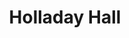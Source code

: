 ---
events:
- building: Holladay Hall
  categories: holladay-hall
  description: In 1966, the University was pressuring area landlords to rent to African
    American students. In response, some landlords wrote angry letters to Chancellor
    Caldwell.
  event_decade: '1960'
  event_id: '3'
  excerpt: In 1966, the University was pressuring area landlords to rent to African
    American students. In response, some landlords wrote angry letters to Chancellor
    Caldwell.
  image id (orig): 0004846
  image_caption: Nelson Hall, aerial view
  image_id: 0004846
  image_link: https://d.lib.ncsu.edu/collections/catalog/0004846
  start_date: 01/01/1966
  title: University Pressures Local Landlords
  year: '1966'
- building: Holladay Hall
  categories: holladay-hall
  description: This position was also called Facilitator of African American Affairs.
    It was first held by Dr. Augustus Witherspoon.
  event_decade: '1980'
  event_id: '25'
  excerpt: This position was also called Facilitator of African American Affairs.
    It was first held by Dr. Augustus Witherspoon.
  image id (orig): '0003667'
  image_caption: Holladay Hall
  image_id: '0003667'
  image_link: https://d.lib.ncsu.edu/collections/catalog/0003667
  start_date: 01/01/1989
  title: Associate Provost position created
  year: '1989'
- building: Holladay Hall
  categories: holladay-hall
  description: The Office for Diversity and African American Affairs changed its name
    to Office for Diversity and Inclusion in order meet the needs of students from
    a variety of backgrounds.
  event_decade: '2000'
  event_id: '39'
  excerpt: The Office for Diversity and African American Affairs changed its name
    to Office for Diversity and Inclusion in order meet the needs of students from
    a variety of backgrounds.
  image id (orig): funk_holladayHall1
  image_caption: Holladay Hall
  image_id: funk_holladayHall1
  image_link: https://d.lib.ncsu.edu/collections/catalog/funk_holladayHall1
  start_date: 08/29/2008
  title: Office for Diversity and Inclusion
  year: '2008'
- audio_id: sa-rwb-022
  building: Holladay Hall
  categories: holladay-hall
  description: Greeks United sponsored the March Against Racism-Challenging History
    (M.A.R.C.H.) to support change in the University's policies towards African American
    Students. Students marched to Holladay Hall to present a petition to the Chancellor,
    which demanded immediate action. NC State's first African American student body
    president, Kevin Howell (1987-1988), participated in the M.A.R.C.H.
  event_decade: '1980'
  event_id: '61'
  excerpt: Greeks United sponsored the March Against Racism-Challenging History (M.A.R.C.H.)
    to support change in the University's policies towards African American Students.
    Students marched to Holladay Hall to present a petition to the Chancellor, which
    demanded immediate action. NC State's first African American student body president,
    Kevin Howell (1987-1988), participated in the M.A.R.C.H.
  image id (orig): '0003667'
  image_caption: Holladay Hall
  image_id: '0003667'
  image_link: https://d.lib.ncsu.edu/collections/catalog/0003667
  redirect_from: /events/42/index.html
  start_date: 01/01/1988
  title: Students March Against Racism
  year: '1988'
- building: Holladay Hall
  categories: holladay-hall
  description: The year 1988 marked the first time that the university recognized
    Martin Luther King Day. University administrators initially announced the substitution
    of Easter Monday for MLK day, however students reacted negatively to this suggestion.
    Student Body President Kevin Howell introduced an open forum to hear student concerns
    about the spring calendar changes. Upon hearing support for both holidays, Howell
    pushed the administration to observe both Easter and MLK day. University leaders
    compromised by canceling classes on MLK Day and Good Friday and by holding classes
    on a Saturday.
  event_decade: '1980'
  event_id: '62'
  excerpt: The year 1988 marked the first time that the university recognized Martin
    Luther King Day. University administrators initially announced the substitution
    of Easter Monday for MLK day, however students reacted negatively to this suggestion.
    Student Body President Kevin Howell introduced an open forum to hear student concerns
    about the spring calendar changes. Upon hearing support for both holidays, Howell
    pushed the administration to observe both Easter and MLK day. University leaders
    compromised by canceling classes on MLK Day and Good Friday and by holding classes
    on a Saturday.
  image id (orig): '0003667'
  image_caption: Holladay Hall
  image_id: '0003667'
  image_link: https://d.lib.ncsu.edu/collections/catalog/0003667
  redirect_from: /events/41/index.html
  start_date: 01/01/1988
  title: NC State First Recognized Martin Luther King, Jr. Day
  year: '1988'
- audio_id: sa-rwb-017
  building: Holladay Hall
  categories: holladay-hall
  description: "NC State hired Dr. Lawrence M. Clark (1934-2012) as Associate Provost.\
    \ Dr. Clark was the second African American to serve as a university administrator.\
    \ In addition to serving as a professor of mathematics education, Dr. Clark coordinated\
    \ all activities related to the university\xC2\x92s Affirmative Action Plan. Dr.\
    \ Clark was instrumental in the founding of NC State\xC2\x92s African American\
    \ Cultural Center, the Peer Mentor program, and the African American Symposium."
  event_decade: '1970'
  event_id: '65'
  excerpt: "NC State hired Dr. Lawrence M. Clark (1934-2012) as Associate Provost.\
    \ Dr. Clark was the second African American to serve as a university administrator.\
    \ In addition to serving as a professor of mathematics education, Dr. Clark coordinated\
    \ all activities related to the university\xC2\x92s Affirmative Action Plan. Dr.\
    \ Clark was instrumental in the founding of NC State\xC2\x92s African American\
    \ Cultural Center, the Peer Mentor program, and the African American Symposium."
  image id (orig): ua100_099-002-cb002_322-56538-001
  image_caption: Lawrence M. Clark portrait
  image_id: ua100_099-002-cb002_322-56538-001
  image_link: https://d.lib.ncsu.edu/collections/catalog/ua100_099-002-cb002_322-56538-001
  redirect_from: /events/38/index.html
  start_date: 01/01/1974
  title: NC State Hires Dr. Lawrence M. Clark
  year: '1974'
- building: Holladay Hall
  categories: holladay-hall
  description: The Health, Education and Welfare Department (HEW) informed the University
    of North Carolina schools that its institutions, including NC State, failed to
    comply with the Civil Rights Act of 1964.
  event_decade: '1970'
  event_id: '66'
  excerpt: The Health, Education and Welfare Department (HEW) informed the University
    of North Carolina schools that its institutions, including NC State, failed to
    comply with the Civil Rights Act of 1964.
  image id (orig): '0003652'
  image_caption: Back entrance to Holladay Hall, North Carolina State College
  image_id: '0003652'
  image_link: https://d.lib.ncsu.edu/collections/catalog/0003652
  redirect_from: /events/37/index.html
  start_date: 01/01/1970
  title: NC State Fails to Comply With Civil Rights Act of 1964
  year: '1970'
- building: Holladay Hall
  categories: holladay-hall
  description: James Anderson became the Dean of Undergraduate Studies, making him
    the first African American dean.
  event_decade: '1990'
  event_id: '71'
  excerpt: James Anderson became the Dean of Undergraduate Studies, making him the
    first African American dean.
  image id (orig): mc00336_Holladay-Hall-3-May-2009
  image_caption: Holladay Hall
  image_id: mc00336_Holladay-Hall-3-May-2009
  image_link: https://d.lib.ncsu.edu/collections/catalog/mc00336_Holladay-Hall-3-May-2009
  redirect_from: /events/29/index.html
  start_date: 01/01/1992
  title: First African American Dean
  year: '1992'
- building: Holladay Hall
  categories: holladay-hall
  description: The university's affirmative action plan was informally accepted by
    the U.S. Dept. of Health, Education and Welfare.
  event_decade: '1970'
  event_id: '74'
  excerpt: The university's affirmative action plan was informally accepted by the
    U.S. Dept. of Health, Education and Welfare.
  image id (orig): '0003652'
  image_caption: Back entrance to Holladay Hall, North Carolina State College
  image_id: '0003652'
  image_link: https://d.lib.ncsu.edu/collections/catalog/0003652
  redirect_from: /events/26/index.html
  start_date: 01/01/1974
  title: Affirmative Action Plan Accepted
  year: '1974'
- building: Holladay Hall
  categories: holladay-hall
  description: Civil rights leader C. T. Vivian conducted a race awareness seminar
    on the NC State campus. For the next twenty years Vivian returned to NC State
    periodically to conduct his seminar.
  event_decade: '1970'
  event_id: '98'
  excerpt: Civil rights leader C. T. Vivian conducted a race awareness seminar on
    the NC State campus. For the next twenty years Vivian returned to NC State periodically
    to conduct his seminar.
  iiif_crop: https://iiif.lib.ncsu.edu/iiif/nubian-message-1996-09-25_0001/1071,1175,3271,2870/full/0/default.jpg
  image_type: Cropped IIIF Image
  start_date: 1/1/1975
  title: C. T. Vivian Race Awareness Seminar
  year: '1975'
lat: '35.7855'
layout: post
lng: '-78.664001'
order: 29
permalink: places/holladay-hall/
place: holladay-hall
route:
  code: Ok
  routes:
  - distance: 92.963
    duration: 66.467
    geometry:
      coordinates:
      - - -78.663834
        - 35.785501
      - - -78.663832
        - 35.785275
      - - -78.663833
        - 35.785157
      - - -78.663837
        - 35.78487
      - - -78.663886
        - 35.784836
      - - -78.663933
        - 35.784808
      - - -78.663978
        - 35.784784
      - - -78.664022
        - 35.784763
      - - -78.664044
        - 35.784757
      type: LineString
    legs:
    - admins:
      - iso_3166_1: US
        iso_3166_1_alpha3: USA
      distance: 92.963
      duration: 66.467
      steps:
      - distance: 70.285
        driving_side: right
        duration: 50.496
        geometry:
          coordinates:
          - - -78.663834
            - 35.785501
          - - -78.663832
            - 35.785275
          - - -78.663833
            - 35.785157
          - - -78.663837
            - 35.78487
          type: LineString
        intersections:
        - admin_index: 0
          bearings:
          - 180
          duration: 26.961
          entry:
          - true
          geometry_index: 0
          is_urban: true
          location:
          - -78.663834
          - 35.785501
          mapbox_streets_v8:
            class: service
          out: 0
          weight: 26.961
        - admin_index: 0
          bearings:
          - 0
          - 181
          entry:
          - false
          - true
          geometry_index: 2
          in: 0
          is_urban: true
          location:
          - -78.663833
          - 35.785157
          mapbox_streets_v8:
            class: service
          out: 1
          turn_duration: 1
          turn_weight: 1
        maneuver:
          bearing_after: 180
          bearing_before: 0
          instruction: Walk south on the walkway.
          location:
          - -78.663834
          - 35.785501
          type: depart
        mode: walking
        name: ''
        weight: 50.496
      - distance: 22.678
        driving_side: right
        duration: 15.971
        geometry:
          coordinates:
          - - -78.663837
            - 35.78487
          - - -78.663886
            - 35.784836
          - - -78.663933
            - 35.784808
          - - -78.663978
            - 35.784784
          - - -78.664022
            - 35.784763
          - - -78.664044
            - 35.784757
          type: LineString
        intersections:
        - admin_index: 0
          bearings:
          - 1
          - 233
          entry:
          - false
          - true
          geometry_index: 3
          in: 0
          is_urban: true
          location:
          - -78.663837
          - 35.78487
          mapbox_streets_v8:
            class: service
          out: 1
        maneuver:
          bearing_after: 233
          bearing_before: 181
          instruction: Turn right onto the walkway.
          location:
          - -78.663837
          - 35.78487
          modifier: right
          type: turn
        mode: walking
        name: ''
        weight: 15.971
      - distance: 0
        driving_side: right
        duration: 0
        geometry:
          coordinates:
          - - -78.664044
            - 35.784757
          - - -78.664044
            - 35.784757
          type: LineString
        intersections:
        - admin_index: 0
          bearings:
          - 59
          entry:
          - true
          geometry_index: 8
          in: 0
          location:
          - -78.664044
          - 35.784757
        maneuver:
          bearing_after: 0
          bearing_before: 239
          instruction: Your destination is on the right.
          location:
          - -78.664044
          - 35.784757
          modifier: right
          type: arrive
        mode: walking
        name: ''
        weight: 0
      summary: ''
      weight: 66.467
    weight: 66.467
    weight_name: pedestrian
  waypoints:
  - distance: 15.093
    location:
    - -78.663834
    - 35.785501
    name: ''
  - distance: 16.805
    location:
    - -78.664044
    - 35.784757
    name: ''
title: Holladay Hall

---